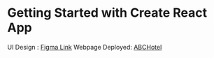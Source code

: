 # Getting Started with Create React App

UI Design : [Figma Link](https://www.figma.com/file/5nCGFmLun0ybZUMPD1QaSr/NamiDeveloperAssignment-(Copy)?type=design&node-id=0-1&mode=design&t=2oVWGlhoz2E6RtkL-0)
Webpage Deployed: [ABCHotel](https://661e112e27380391d23f680a--astounding-bonbon-f4e878.netlify.app/)
